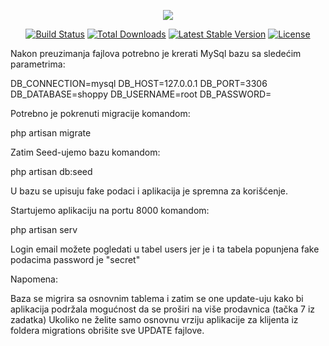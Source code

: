 <p align="center"><img src="https://laravel.com/assets/img/components/logo-laravel.svg"></p>

<p align="center">
<a href="https://travis-ci.org/laravel/framework"><img src="https://travis-ci.org/laravel/framework.svg" alt="Build Status"></a>
<a href="https://packagist.org/packages/laravel/framework"><img src="https://poser.pugx.org/laravel/framework/d/total.svg" alt="Total Downloads"></a>
<a href="https://packagist.org/packages/laravel/framework"><img src="https://poser.pugx.org/laravel/framework/v/stable.svg" alt="Latest Stable Version"></a>
<a href="https://packagist.org/packages/laravel/framework"><img src="https://poser.pugx.org/laravel/framework/license.svg" alt="License"></a>
</p>

Nakon preuzimanja fajlova potrebno je krerati MySql bazu sa sledećim parametrima:

DB_CONNECTION=mysql
DB_HOST=127.0.0.1
DB_PORT=3306
DB_DATABASE=shoppy
DB_USERNAME=root
DB_PASSWORD=


Potrebno je pokrenuti migracije komandom:

php artisan migrate

Zatim Seed-ujemo bazu komandom: 

php artisan db:seed


U bazu se upisuju fake podaci i aplikacija je spremna za korišćenje.

Startujemo aplikaciju na portu 8000 komandom:

php artisan serv

Login email možete pogledati u tabel users jer je i ta tabela popunjena fake podacima
password je "secret"


Napomena:

Baza se migrira sa osnovnim tablema i zatim se one update-uju kako bi aplikacija podržala mogućnost da se proširi na više prodavnica (tačka 7 iz zadatka)
Ukoliko ne želite samo osnovnu vrziju aplikacije za klijenta iz foldera migrations obrišite sve UPDATE fajlove.




